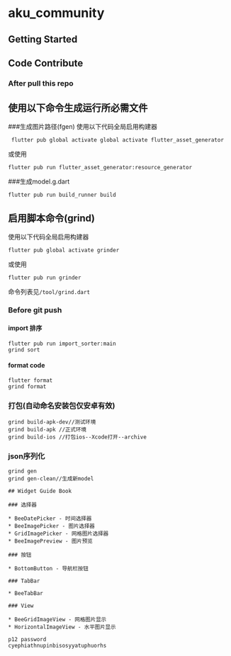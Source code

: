 # aku_community

## Getting Started

## Code Contribute

### After pull this repo

## 使用以下命令生成运行所必需文件

###生成图片路径(fgen)
使用以下代码全局启用构建器
```shell
 flutter pub global activate global activate flutter_asset_generator
```
或使用
```shell
flutter pub run flutter_asset_generator:resource_generator

```
###生成model.g.dart
```shell
flutter pub run build_runner build
```
## 启用脚本命令(grind)
使用以下代码全局启用构建器
```shell
flutter pub global activate grinder
```
或使用
```shell
flutter pub run grinder
```
命令列表见```/tool/grind.dart```
### Before git push

#### import 排序

```shell
flutter pub run import_sorter:main
grind sort
```

#### format code

```shell
flutter format
grind format
```
### 打包(自动命名安装包仅安卓有效)
```shell
grind build-apk-dev//测试环境
grind build-apk //正式环境
grind build-ios //打包ios--Xcode打开--archive
```
### json序列化
```shell
grind gen
grind gen-clean//生成新model

## Widget Guide Book

### 选择器

* BeeDatePicker - 时间选择器
* BeeImagePicker - 图片选择器
* GridImagePicker - 网格图片选择器
* BeeImagePreview - 图片预览

### 按钮

* BottomButton - 导航栏按钮

### TabBar

* BeeTabBar

### View

* BeeGridImageView - 网格图片显示
* HorizontalImageView - 水平图片显示

p12 password
cyephiathnupinbisosyyatuphuorhs
